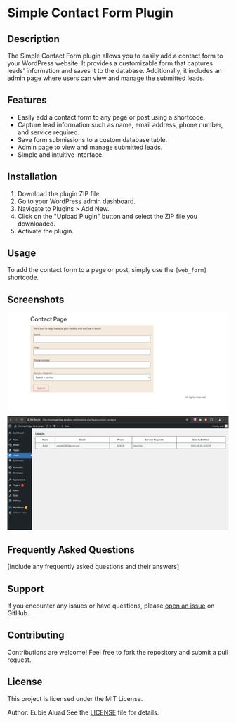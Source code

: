 # Simple Contact Form Plugin

## Description

The Simple Contact Form plugin allows you to easily add a contact form to your WordPress website. It provides a customizable form that captures leads' information and saves it to the database. Additionally, it includes an admin page where users can view and manage the submitted leads.

## Features

- Easily add a contact form to any page or post using a shortcode.
- Capture lead information such as name, email address, phone number, and service required.
- Save form submissions to a custom database table.
- Admin page to view and manage submitted leads.
- Simple and intuitive interface.

## Installation

1. Download the plugin ZIP file.
2. Go to your WordPress admin dashboard.
3. Navigate to Plugins > Add New.
4. Click on the "Upload Plugin" button and select the ZIP file you downloaded.
5. Activate the plugin.

## Usage

To add the contact form to a page or post, simply use the `[web_form]` shortcode.

## Screenshots
![alt text](<images/Screenshot 2024-05-06 at 9.34.45 PM.png>)
![alt text](<images/Screenshot 2024-05-06 at 9.34.56 PM.png>)


## Frequently Asked Questions

[Include any frequently asked questions and their answers]

## Support

If you encounter any issues or have questions, please [open an issue](https://github.com/your-username/simple-contact-form-plugin/issues) on GitHub.

## Contributing

Contributions are welcome! Feel free to fork the repository and submit a pull request.

## License

This project is licensed under the MIT License.

Author: Eubie Aluad
See the [LICENSE](LICENSE) file for details.
